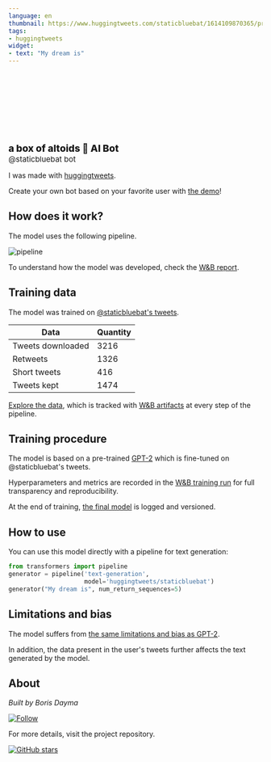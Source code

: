 ```yaml
---
language: en
thumbnail: https://www.huggingtweets.com/staticbluebat/1614109870365/predictions.png
tags:
- huggingtweets
widget:
- text: "My dream is"
---
```


<div>
<div style="width: 132px; height:132px; border-radius: 50%; background-size: cover; background-image: url('https://pbs.twimg.com/profile_images/1297614623164768256/XwhFkEhm_400x400.jpg')">
</div>
<div style="margin-top: 8px; font-size: 19px; font-weight: 800">a box of altoids 🤖 AI Bot </div>
<div style="font-size: 15px">@staticbluebat bot</div>
</div>

I was made with [huggingtweets](https://github.com/borisdayma/huggingtweets).

Create your own bot based on your favorite user with [the demo](https://colab.research.google.com/github/borisdayma/huggingtweets/blob/master/huggingtweets-demo.ipynb)!

## How does it work?

The model uses the following pipeline.

![pipeline](https://github.com/borisdayma/huggingtweets/blob/master/img/pipeline.png?raw=true)

To understand how the model was developed, check the [W&B report](https://app.wandb.ai/wandb/huggingtweets/reports/HuggingTweets-Train-a-model-to-generate-tweets--VmlldzoxMTY5MjI).

## Training data

The model was trained on [@staticbluebat's tweets](https://twitter.com/staticbluebat).

| Data | Quantity |
| --- | --- |
| Tweets downloaded | 3216 |
| Retweets | 1326 |
| Short tweets | 416 |
| Tweets kept | 1474 |

[Explore the data](https://wandb.ai/wandb/huggingtweets/runs/7n5qq1dv/artifacts), which is tracked with [W&B artifacts](https://docs.wandb.com/artifacts) at every step of the pipeline.

## Training procedure

The model is based on a pre-trained [GPT-2](https://huggingface.co/gpt2) which is fine-tuned on @staticbluebat's tweets.

Hyperparameters and metrics are recorded in the [W&B training run](https://wandb.ai/wandb/huggingtweets/runs/2qvnk0ct) for full transparency and reproducibility.

At the end of training, [the final model](https://wandb.ai/wandb/huggingtweets/runs/2qvnk0ct/artifacts) is logged and versioned.

## How to use

You can use this model directly with a pipeline for text generation:

```python
from transformers import pipeline
generator = pipeline('text-generation',
                     model='huggingtweets/staticbluebat')
generator("My dream is", num_return_sequences=5)
```

## Limitations and bias

The model suffers from [the same limitations and bias as GPT-2](https://huggingface.co/gpt2#limitations-and-bias).

In addition, the data present in the user's tweets further affects the text generated by the model.

## About

*Built by Boris Dayma*

[![Follow](https://img.shields.io/twitter/follow/borisdayma?style=social)](https://twitter.com/intent/follow?screen_name=borisdayma)

For more details, visit the project repository.

[![GitHub stars](https://img.shields.io/github/stars/borisdayma/huggingtweets?style=social)](https://github.com/borisdayma/huggingtweets)
